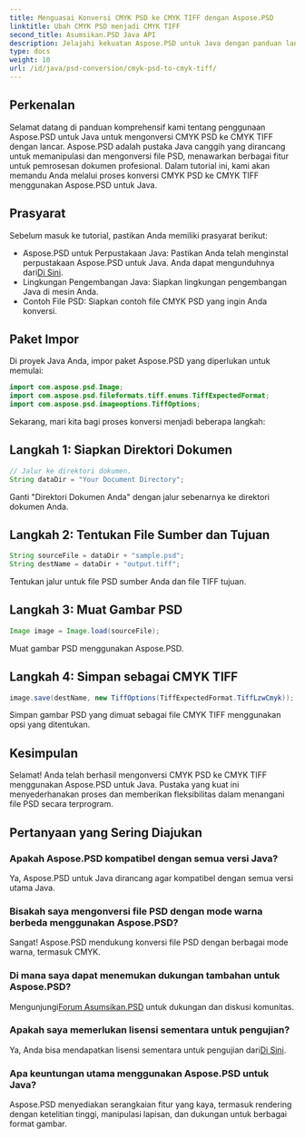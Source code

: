 ```yaml
---
title: Menguasai Konversi CMYK PSD ke CMYK TIFF dengan Aspose.PSD
linktitle: Ubah CMYK PSD menjadi CMYK TIFF
second_title: Asumsikan.PSD Java API
description: Jelajahi kekuatan Aspose.PSD untuk Java dengan panduan langkah demi langkah kami dalam mengonversi CMYK PSD ke CMYK TIFF. Tingkatkan kemampuan pemrosesan dokumen Anda dengan mudah!
type: docs
weight: 10
url: /id/java/psd-conversion/cmyk-psd-to-cmyk-tiff/
---
```

## Perkenalan
Selamat datang di panduan komprehensif kami tentang penggunaan Aspose.PSD untuk Java untuk mengonversi CMYK PSD ke CMYK TIFF dengan lancar. Aspose.PSD adalah pustaka Java canggih yang dirancang untuk memanipulasi dan mengonversi file PSD, menawarkan berbagai fitur untuk pemrosesan dokumen profesional. Dalam tutorial ini, kami akan memandu Anda melalui proses konversi CMYK PSD ke CMYK TIFF menggunakan Aspose.PSD untuk Java.
## Prasyarat
Sebelum masuk ke tutorial, pastikan Anda memiliki prasyarat berikut:
-  Aspose.PSD untuk Perpustakaan Java: Pastikan Anda telah menginstal perpustakaan Aspose.PSD untuk Java. Anda dapat mengunduhnya dari[Di Sini](https://releases.aspose.com/psd/java/).
- Lingkungan Pengembangan Java: Siapkan lingkungan pengembangan Java di mesin Anda.
- Contoh File PSD: Siapkan contoh file CMYK PSD yang ingin Anda konversi.
## Paket Impor
Di proyek Java Anda, impor paket Aspose.PSD yang diperlukan untuk memulai:
```java
import com.aspose.psd.Image;
import com.aspose.psd.fileformats.tiff.enums.TiffExpectedFormat;
import com.aspose.psd.imageoptions.TiffOptions;
```
Sekarang, mari kita bagi proses konversi menjadi beberapa langkah:
## Langkah 1: Siapkan Direktori Dokumen
```java
// Jalur ke direktori dokumen.
String dataDir = "Your Document Directory";
```
Ganti "Direktori Dokumen Anda" dengan jalur sebenarnya ke direktori dokumen Anda.
## Langkah 2: Tentukan File Sumber dan Tujuan
```java
String sourceFile = dataDir + "sample.psd";
String destName = dataDir + "output.tiff";
```
Tentukan jalur untuk file PSD sumber Anda dan file TIFF tujuan.
## Langkah 3: Muat Gambar PSD
```java
Image image = Image.load(sourceFile);
```
Muat gambar PSD menggunakan Aspose.PSD.
## Langkah 4: Simpan sebagai CMYK TIFF
```java
image.save(destName, new TiffOptions(TiffExpectedFormat.TiffLzwCmyk));
```
Simpan gambar PSD yang dimuat sebagai file CMYK TIFF menggunakan opsi yang ditentukan.
## Kesimpulan
Selamat! Anda telah berhasil mengonversi CMYK PSD ke CMYK TIFF menggunakan Aspose.PSD untuk Java. Pustaka yang kuat ini menyederhanakan proses dan memberikan fleksibilitas dalam menangani file PSD secara terprogram.
## Pertanyaan yang Sering Diajukan
### Apakah Aspose.PSD kompatibel dengan semua versi Java?
Ya, Aspose.PSD untuk Java dirancang agar kompatibel dengan semua versi utama Java.
### Bisakah saya mengonversi file PSD dengan mode warna berbeda menggunakan Aspose.PSD?
Sangat! Aspose.PSD mendukung konversi file PSD dengan berbagai mode warna, termasuk CMYK.
### Di mana saya dapat menemukan dukungan tambahan untuk Aspose.PSD?
 Mengunjungi[Forum Asumsikan.PSD](https://forum.aspose.com/c/psd/34) untuk dukungan dan diskusi komunitas.
### Apakah saya memerlukan lisensi sementara untuk pengujian?
 Ya, Anda bisa mendapatkan lisensi sementara untuk pengujian dari[Di Sini](https://purchase.aspose.com/temporary-license/).
### Apa keuntungan utama menggunakan Aspose.PSD untuk Java?
Aspose.PSD menyediakan serangkaian fitur yang kaya, termasuk rendering dengan ketelitian tinggi, manipulasi lapisan, dan dukungan untuk berbagai format gambar.